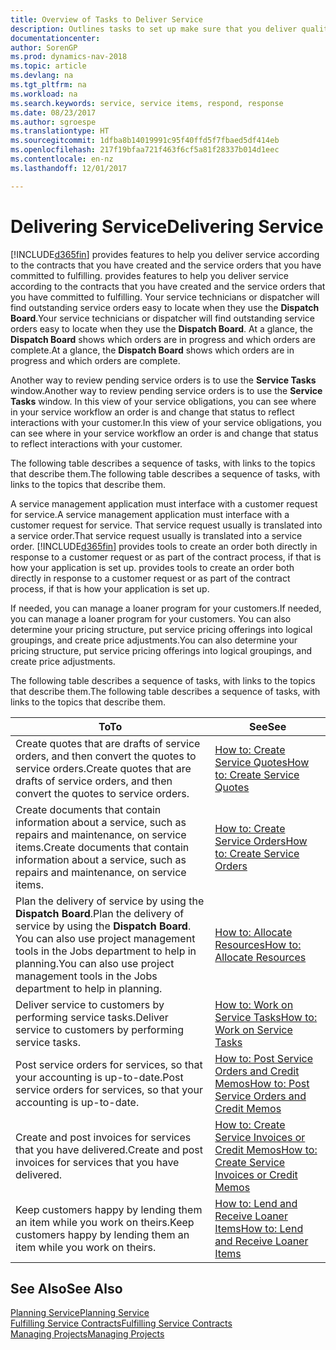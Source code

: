 ```yaml
---
title: Overview of Tasks to Deliver Service
description: Outlines tasks to set up make sure that you deliver quality service and live up to agreements with customers.
documentationcenter: 
author: SorenGP
ms.prod: dynamics-nav-2018
ms.topic: article
ms.devlang: na
ms.tgt_pltfrm: na
ms.workload: na
ms.search.keywords: service, service items, respond, response
ms.date: 08/23/2017
ms.author: sgroespe
ms.translationtype: HT
ms.sourcegitcommit: 1dfba8b14019991c95f40ffd5f7fbaed5df414eb
ms.openlocfilehash: 217f19bfaa721f463f6cf5a81f28337b014d1eec
ms.contentlocale: en-nz
ms.lasthandoff: 12/01/2017

---
```

# <a name="delivering-service"></a><span data-ttu-id="42f56-103">Delivering Service</span><span class="sxs-lookup"><span data-stu-id="42f56-103">Delivering Service</span></span>
[!INCLUDE[d365fin](includes/d365fin_md.md)]<span data-ttu-id="42f56-104"> provides features to help you deliver service according to the contracts that you have created and the service orders that you have committed to fulfilling.</span><span class="sxs-lookup"><span data-stu-id="42f56-104"> provides features to help you deliver service according to the contracts that you have created and the service orders that you have committed to fulfilling.</span></span> <span data-ttu-id="42f56-105">Your service technicians or dispatcher will find outstanding service orders easy to locate when they use the **Dispatch Board**.</span><span class="sxs-lookup"><span data-stu-id="42f56-105">Your service technicians or dispatcher will find outstanding service orders easy to locate when they use the **Dispatch Board**.</span></span> <span data-ttu-id="42f56-106">At a glance, the **Dispatch Board** shows which orders are in progress and which orders are complete.</span><span class="sxs-lookup"><span data-stu-id="42f56-106">At a glance, the **Dispatch Board** shows which orders are in progress and which orders are complete.</span></span>  
  
<span data-ttu-id="42f56-107">Another way to review pending service orders is to use the **Service Tasks** window.</span><span class="sxs-lookup"><span data-stu-id="42f56-107">Another way to review pending service orders is to use the **Service Tasks** window.</span></span> <span data-ttu-id="42f56-108">In this view of your service obligations, you can see where in your service workflow an order is and change that status to reflect interactions with your customer.</span><span class="sxs-lookup"><span data-stu-id="42f56-108">In this view of your service obligations, you can see where in your service workflow an order is and change that status to reflect interactions with your customer.</span></span>  
  
<span data-ttu-id="42f56-109">The following table describes a sequence of tasks, with links to the topics that describe them.</span><span class="sxs-lookup"><span data-stu-id="42f56-109">The following table describes a sequence of tasks, with links to the topics that describe them.</span></span>   

<span data-ttu-id="42f56-110">A service management application must interface with a customer request for service.</span><span class="sxs-lookup"><span data-stu-id="42f56-110">A service management application must interface with a customer request for service.</span></span> <span data-ttu-id="42f56-111">That service request usually is translated into a service order.</span><span class="sxs-lookup"><span data-stu-id="42f56-111">That service request usually is translated into a service order.</span></span> [!INCLUDE[d365fin](includes/d365fin_md.md)]<span data-ttu-id="42f56-112"> provides tools to create an order both directly in response to a customer request or as part of the contract process, if that is how your application is set up.</span><span class="sxs-lookup"><span data-stu-id="42f56-112"> provides tools to create an order both directly in response to a customer request or as part of the contract process, if that is how your application is set up.</span></span>  
  
<span data-ttu-id="42f56-113">If needed, you can manage a loaner program for your customers.</span><span class="sxs-lookup"><span data-stu-id="42f56-113">If needed, you can manage a loaner program for your customers.</span></span> <span data-ttu-id="42f56-114">You can also determine your pricing structure, put service pricing offerings into logical groupings, and create price adjustments.</span><span class="sxs-lookup"><span data-stu-id="42f56-114">You can also determine your pricing structure, put service pricing offerings into logical groupings, and create price adjustments.</span></span>  
  
<span data-ttu-id="42f56-115">The following table describes a sequence of tasks, with links to the topics that describe them.</span><span class="sxs-lookup"><span data-stu-id="42f56-115">The following table describes a sequence of tasks, with links to the topics that describe them.</span></span>   
  
|<span data-ttu-id="42f56-116">**To**</span><span class="sxs-lookup"><span data-stu-id="42f56-116">**To**</span></span>|<span data-ttu-id="42f56-117">**See**</span><span class="sxs-lookup"><span data-stu-id="42f56-117">**See**</span></span>|  
|------------|-------------|  
|<span data-ttu-id="42f56-118">Create quotes that are drafts of service orders, and then convert the quotes to service orders.</span><span class="sxs-lookup"><span data-stu-id="42f56-118">Create quotes that are drafts of service orders, and then convert the quotes to service orders.</span></span>|[<span data-ttu-id="42f56-119">How to: Create Service Quotes</span><span class="sxs-lookup"><span data-stu-id="42f56-119">How to: Create Service Quotes</span></span>](service-how-to-create-service-quotes.md)|
|<span data-ttu-id="42f56-120">Create documents that contain information about a service, such as repairs and maintenance, on service items.</span><span class="sxs-lookup"><span data-stu-id="42f56-120">Create documents that contain information about a service, such as repairs and maintenance, on service items.</span></span>|[<span data-ttu-id="42f56-121">How to: Create Service Orders</span><span class="sxs-lookup"><span data-stu-id="42f56-121">How to: Create Service Orders</span></span>](service-how-to-create-service-orders.md)|
|<span data-ttu-id="42f56-122">Plan the delivery of service by using the **Dispatch Board**.</span><span class="sxs-lookup"><span data-stu-id="42f56-122">Plan the delivery of service by using the **Dispatch Board**.</span></span> <span data-ttu-id="42f56-123">You can also use project management tools in the Jobs department to help in planning.</span><span class="sxs-lookup"><span data-stu-id="42f56-123">You can also use project management tools in the Jobs department to help in planning.</span></span>|[<span data-ttu-id="42f56-124">How to: Allocate Resources</span><span class="sxs-lookup"><span data-stu-id="42f56-124">How to: Allocate Resources</span></span>](service-how-to-allocate-resources.md)|  
|<span data-ttu-id="42f56-125">Deliver service to customers by performing service tasks.</span><span class="sxs-lookup"><span data-stu-id="42f56-125">Deliver service to customers by performing service tasks.</span></span>|[<span data-ttu-id="42f56-126">How to: Work on Service Tasks</span><span class="sxs-lookup"><span data-stu-id="42f56-126">How to: Work on Service Tasks</span></span>](service-how-to-work-on-service-tasks.md)|  
|<span data-ttu-id="42f56-127">Post service orders for services, so that your accounting is up-to-date.</span><span class="sxs-lookup"><span data-stu-id="42f56-127">Post service orders for services, so that your accounting is up-to-date.</span></span>|[<span data-ttu-id="42f56-128">How to: Post Service Orders and Credit Memos</span><span class="sxs-lookup"><span data-stu-id="42f56-128">How to: Post Service Orders and Credit Memos</span></span>](service-how-to-post-service-orders.md)|  
|<span data-ttu-id="42f56-129">Create and post invoices for services that you have delivered.</span><span class="sxs-lookup"><span data-stu-id="42f56-129">Create and post invoices for services that you have delivered.</span></span>|[<span data-ttu-id="42f56-130">How to: Create Service Invoices or Credit Memos</span><span class="sxs-lookup"><span data-stu-id="42f56-130">How to: Create Service Invoices or Credit Memos</span></span>](service-how-create-invoices.md)|  
|<span data-ttu-id="42f56-131">Keep customers happy by lending them an item while you work on theirs.</span><span class="sxs-lookup"><span data-stu-id="42f56-131">Keep customers happy by lending them an item while you work on theirs.</span></span>| [<span data-ttu-id="42f56-132">How to: Lend and Receive Loaner Items</span><span class="sxs-lookup"><span data-stu-id="42f56-132">How to: Lend and Receive Loaner Items</span></span>](service-how-to-lend-receive-loaners.md)|
  
## <a name="see-also"></a><span data-ttu-id="42f56-133">See Also</span><span class="sxs-lookup"><span data-stu-id="42f56-133">See Also</span></span>  
[<span data-ttu-id="42f56-134">Planning Service</span><span class="sxs-lookup"><span data-stu-id="42f56-134">Planning Service</span></span>](service-plan-service.md)  
[<span data-ttu-id="42f56-135">Fulfilling Service Contracts</span><span class="sxs-lookup"><span data-stu-id="42f56-135">Fulfilling Service Contracts</span></span>](service-fulfill-service-contracts.md)  
[<span data-ttu-id="42f56-136">Managing Projects</span><span class="sxs-lookup"><span data-stu-id="42f56-136">Managing Projects</span></span>](projects-manage-projects.md)  

